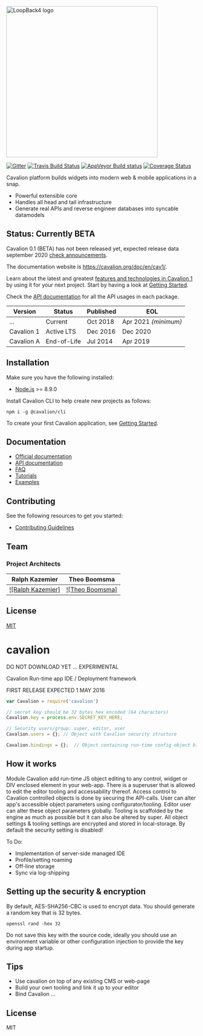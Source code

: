 <img src="http://relluf.nl/cavalion-icon.png" alt="LoopBack4 logo" width="400"/>

[![Gitter](https://badges.gitter.im/Join%20Chat.svg)](https://gitter.im/strongloop/loopback)
[![Travis Build Status](https://travis-ci.com/strongloop/loopback-next.svg?branch=master)](https://travis-ci.com/strongloop/loopback-next)
[![AppVeyor Build status](https://ci.appveyor.com/api/projects/status/q8vp7wrdn2ak6801/branch/master?svg=true)](https://ci.appveyor.com/project/strongloop/loopback-next/branch/master)
[![Coverage Status](https://coveralls.io/repos/github/strongloop/loopback-next/badge.svg?branch=master)](https://coveralls.io/github/strongloop/loopback-next?branch=master)

Cavalion platform builds widgets into modern web & mobile applications in a snap.

- Powerful extensible core
- Handles all head and tail infrastructure
- Generate real APIs and reverse engineer databases into syncable datamodels


## Status: Currently BETA

Cavalion 0.1 (BETA) has not been released yet, expected release data september 2020 [check announcements](http://cavalion.org).

The documentation website is https://cavalion.org/doc/en/cav1/.

Learn about the latest and greatest
[features and technologies in Cavalion 1](https://cavalion.org/doc/en/cav1/Crafting-LoopBack-4.html)
by using it for your next project. Start by having a look at
[Getting Started](https://cavalion.org/doc/en/cav1/Getting-started.html).

Check the [API documentation](https://cavalion.org/doc/en/cav1/apidocs.index.html)
for all the API usages in each package.


| Version    | Status      | Published | EOL                  |
| ---------- | ----------- | --------- | -------------------- |
| ...        | Current     | Oct 2018  | Apr 2021 _(minimum)_ |
| Cavalion 1 | Active LTS  | Dec 2016  | Dec 2020             |
| Cavalion A | End-of-Life | Jul 2014  | Apr 2019             |


## Installation

Make sure you have the following installed:

- [Node.js](https://nodejs.org/en/download/) >= 8.9.0

Install Cavalion CLI to help create new projects as follows:

```shell
npm i -g @cavalion/cli
```

To create your first Cavalion application, see
[Getting Started](http://cavalion.org/doc/en/cav1/Getting-started.html).

## Documentation

- [Official documentation](http://cavalion.org/doc/en/cav1/)
- [API documentation](http://apidocs.cavalion.org/#cavalion1)
- [FAQ](http://cavalion.org/doc/en/cav1/FAQ.html)
- [Tutorials](http://cavalion.org/doc/en/cav1/Tutorials.html)
- [Examples](http://cavalion.org/doc/en/cav1/Examples.html)

## Contributing

See the following resources to get you started:

- [Contributing Guidelines](./docs/CONTRIBUTING.md)



## Team

### Project Architects

|                  Ralph Kazemier                 |            Theo Boomsma               | 
| :---------------------------------------------: | :-----------------------------------: | 
| [![Ralph Kazemier]](http://github.com/relluf) | [![Theo Boomsma]](http://github.com/thboomsma) | 



## License

[MIT](LICENSE)



# cavalion
DO NOT DOWNLOAD YET ... EXPERIMENTAL

Cavalion Run-time app IDE / Deployment framework

FIRST RELEASE EXPECTED 1 MAY 2016

```js
var Cavalion = require('cavalion')

// secret key should be 32 bytes hex encoded (64 characters)
Cavalion.key = process.env.SECRET_KEY_HERE;

// Security users/group: super, editor, user
Cavalion.users = {}; // Object with Cavalion security structure

Cavalion.bindings = {};  // Object containing run-time config object bindings

```

## How it works

Module Cavalion add run-time JS object editing to any control, widget or DIV enclosed element in your web-app.
There is a superuser that is allowed to edit the editor tooling and accessability thereof.
Access control to Cavalion controlled objects is done by securing the API-calls.
User can alter app's accessible object parameters using configurator/tooling.
Editor user can alter these object parameters globally.
Tooling is scaffolded by the engine as much as possible but it can also be altered by super.
All object settings & tooling settings are encrypted and stored in local-storage.
By default the security setting is disabled!

To Do:
- Implementation of server-side managed IDE
- Profile/setting roaming
- Off-line storage
- Sync via log-shipping

## Setting up the security & encryption

By default, AES-SHA256-CBC is used to encrypt data. You should generate a random key that is 32 bytes.

```
openssl rand -hex 32
```

Do not save this key with the source code, ideally you should use an environment variable or other configuration injection to provide the key during app startup.

## Tips

- Use cavalion on top of any existing CMS or web-page
- Build your own tooling and link it up to your editor
- Bind Cavalion ...

## License

MIT
